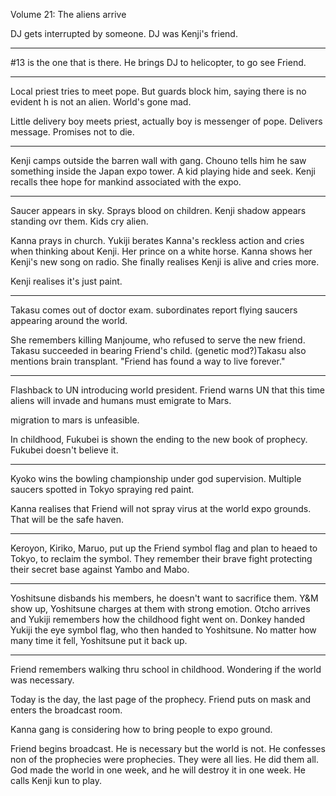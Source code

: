 Volume 21: The aliens arrive

DJ gets interrupted by someone. DJ was Kenji's friend. 

---
#13 is the one that is there. He brings DJ to helicopter, to go see Friend.

---
Local priest tries to meet pope. But guards block him, saying there is no evident h is not an alien. World's gone mad. 

Little delivery boy meets priest, actually boy is messenger of pope. Delivers message. Promises not to die. 

---
Kenji camps outside the barren wall with gang. Chouno tells him he saw something inside the Japan expo tower. A kid playing hide and seek. Kenji recalls thee hope for mankind associated with the expo. 

---
Saucer appears in sky. Sprays blood on children. Kenji shadow appears standing ovr them. Kids cry alien. 

Kanna prays in church. Yukiji berates Kanna's reckless action and cries when thinking about Kenji. Her prince on a white horse. Kanna shows her Kenji's new song on radio. She finally realises Kenji is alive and cries more. 

Kenji realises it's just paint. 

---
Takasu comes out of doctor exam. subordinates report flying saucers appearing around the world. 

She remembers killing Manjoume, who refused to serve the new friend. Takasu succeeded in bearing Friend's child. (genetic mod?)Takasu also mentions brain transplant. "Friend has found a way to live forever."

---
Flashback to UN introducing world president. 
Friend warns UN that this time aliens will invade and humans must emigrate to Mars. 

migration to mars is unfeasible. 

In childhood, Fukubei is shown the ending to the new book of prophecy. Fukubei doesn't believe it. 

---
Kyoko wins the bowling championship under god supervision. 
Multiple saucers spotted in Tokyo spraying red paint. 

Kanna realises that Friend will not spray virus at the world expo grounds. That will be the safe haven. 

---
Keroyon, Kiriko, Maruo, put up the Friend symbol flag and plan to heaed to Tokyo, to reclaim the symbol. They remember their brave fight protecting their secret base against Yambo and Mabo. 

---
Yoshitsune disbands his members, he doesn't want to sacrifice them. Y&M show up, Yoshitsune charges at them with strong emotion. Otcho arrives and Yukiji remembers how the childhood fight went on. Donkey handed Yukiji the eye symbol flag, who then handed to Yoshitsune. No matter how many time it fell, Yoshitsune put it back up.

---
Friend remembers walking thru school in childhood. Wondering if the world was necessary. 

Today is the day, the last page of the prophecy. Friend puts on mask and enters the broadcast room. 

Kanna gang is considering how to bring people to expo ground. 

Friend begins broadcast. He is necessary but the world is not. He confesses non of the prophecies were prophecies. They were all lies. He did them all. 
God made the world in one week, and he will destroy it in one week. He calls Kenji kun to play. 


